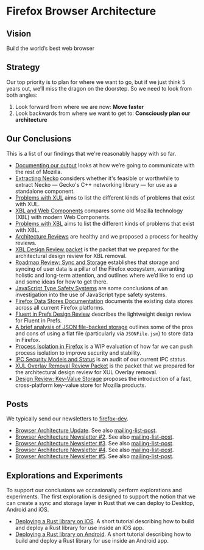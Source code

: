 
# Firefox Browser Architecture

## Vision

Build the world’s best web browser

## Strategy

Our top priority is to plan for where we want to go, but if we just think 5 years out, we’ll miss the dragon on the doorstep. So we need to look from both angles:

1. Look forward from where we are now: **Move faster**
2. Look backwards from where we want to get to: **Consciously plan our architecture**

## Our Conclusions

This is a list of our findings that we're reasonably happy with so far.

* [Documenting our output](text/0001-documenting-output.md) looks at how we’re going to communicate with the rest of Mozilla.
* [Extracting Necko](text/0002-extracting-necko.md) considers whether it's feasible or worthwhile to extract Necko — Gecko's C++ networking library — for use as a standalone component.
* [Problems with XUL](text/0003-problems-with-xul.md) aims to list the different kinds of problems that exist with XUL.
* [XBL and Web Components](text/0004-xbl-web-components.md) compares some old Mozilla technology (XBL) with modern Web Components.
* [Problems with XBL](text/0005-problems-with-xbl.md) aims to list the different kinds of problems that exist with XBL.
* [Architecture Reviews](text/0006-architecture-review-process.md) are healthy and we proposed a process for healthy reviews.
* [XBL Design Review packet](text/0007-xbl-design-review-packet.md) is the packet that we prepared for the architectural design review for XBL removal.
* [Roadmap Review: Sync and Storage](text/0008-sync-and-storage-review-packet.md) establishes that storage and syncing of user data is a pillar of the Firefox ecosystem, warranting holistic and long-term attention, and outlines where we’d like to end up and some ideas for how to get there.
* [JavaScript Type Safety Systems](text/0009-type-safety-systems.md) are some conclusions of an investigation into the use of JavaScript type safety systems.
* [Firefox Data Stores Documentation](text/0010-firefox-data-stores.md) documents the existing data stores across all current Firefox platforms.
* [Fluent in Prefs Design Review](text/0011-fluent-in-prefs-design-review.md) describes the lightweight design review for Fluent in Prefs.
* [A brief analysis of JSON file-backed storage](text/0012-jsonfile.md) outlines some of the pros and cons of using a flat file (particularly via `JSONFile.jsm`) to store data in Firefox.
* [Process Isolation in Firefox](text/0012-process-isolation-in-firefox.md) is a WIP evaluation of how far we can push process isolation to improve security and stability.
* [IPC Security Models and Status](text/0013-ipc-security-models-and-status.md) is an audit of our current IPC status.
* [XUL Overlay Removal Review Packet](text/0014-xul-overlay-removal-review-packet.md) is the packet that we prepared for the architectural design review for XUL Overlay removal.
* [Design Review: Key-Value Storage](text/0015-rkv.md) proposes the introduction of a fast, cross-platform key-value store for Mozilla products.

## Posts

We typically send our newsletters to [firefox-dev](https://www.mozilla.org/en-US/about/forums/#firefox-dev).

* [Browser Architecture Update](newsletter/_posts/2017-07-27-browser-architecture-update.md). See also [mailing-list-post](https://groups.google.com/forum/#!topic/firefox-dev/ueRILL2ppac).
* [Browser Architecture Newsletter #2](newsletter/_posts/2017-08-24-browser-architecture-newsletter-2.md). See also [mailing-list-post](https://groups.google.com/forum/#!topic/firefox-dev/Rc2w2a9e8HQ).
* [Browser Architecture Newsletter #3](newsletter/_posts/2017-09-22-browser-architecture-newsletter-3.md). See also [mailing-list-post](https://groups.google.com/forum/#!topic/firefox-dev/p9rTlfFUXlQ).
* [Browser Architecture Newsletter #4](newsletter/_posts/2017-10-19-browser-architecture-newsletter-4.md). See also [mailing-list-post](https://groups.google.com/forum/#!topic/firefox-dev/CLFtj8qUSv8).
* [Browser Architecture Newsletter #5](newsletter/_posts/2017-11-29-browser-architecture-newsletter-5.md). See also [mailing-list-post](https://groups.google.com/forum/#!topic/firefox-dev/XKp3EthdJ60).

## Explorations and Experiments

To support our conclusions we occasionally perform explorations and experiments. The first exploration is designed to support the notion that we can create a sync and storage layer in Rust that we can deploy to Desktop, Android and iOS.

* [Deploying a Rust library on iOS](experiments/2017-09-06-rust-on-ios.md). A short tutorial describing how to build and deploy a Rust library for use inside an iOS app.
* [Deploying a Rust library on Android](experiments/2017-09-21-rust-on-android.md). A short tutorial describing how to build and deploy a Rust library for use inside an Android app.
